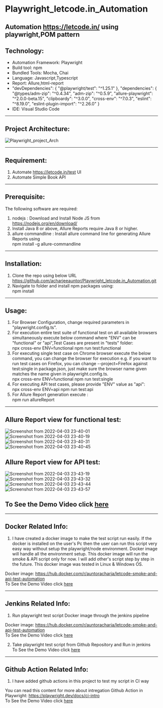 # Playwright_letcode.in_Automation
Automation https://letcode.in/ using playwright,POM pattern
-----------------------------------------------------------
## Technology: <br>
* Automation Framework: Playwright <br>
* Build tool: npm <br>
* Bundled Tools: Mocha, Chai
* Language: Javascript,Typescript <br>
* Report: Allure,html-report <br>
* "devDependencies": {
    "@playwright/test": "^1.25.1"
  },
  "dependencies": {
    "@types/adm-zip": "^0.4.34",
    "adm-zip": "^0.5.9",
    "allure-playwright": "^2.0.0-beta.15",
    "clipboardy": "^3.0.0",
    "cross-env": "^7.0.3",
    "eslint": "^8.19.0",
    "eslint-plugin-import": "^2.26.0"
  } <br>
* IDE: Visual Studio Code <br>

----------------------------------------------------------

## Project Architecture: <br>
![Playwright_project_Arch](https://user-images.githubusercontent.com/38497405/232031171-f934edad-f50f-4bcb-ac10-aa36e99ddc7f.png)

----------------------------------------------------------

## Requirement:<br>
1. Automate https://letcode.in/test UI
2. Automate Simple Book API

----------------------------------------------------------

## Prerequisite:
The following software are required:

1. nodejs : Download and Install Node JS from<br>
    https://nodejs.org/en/download/<br>
2. Install Java 8 or above, Allure Reports require Java 8 or higher.<br>
3. allure commandline : Install allure command line for generating Allure Reports using<br>
    npm install -g allure-commandline<br>
    
----------------------------------------------------------

## Installation:
1. Clone the repo using below URL<br>
  https://github.com/acharjeeauntor/Playwright_letcode.in_Automation.git<br>
2. Navigate to folder and install npm packages using:<br>
  npm install<br>

----------------------------------------------------------

## Usage:
1. For Browser Configuration, change required parameters in "playwright.config.ts".<br>
2. For execution entire test suite of functional test on all available browsers simultaneously execute below command where "ENV" can be "functional" or "api",Test Cases are present in "tests" folder:<br>
    npx cross-env ENV=functional npm run test:functional<br>
3. For executing single test case on Chrome browser execute the below command, you can change the browser for execution e.g. if you want to run test cases on Firefox, you can change --project=Firefox against test:single in package.json, just make sure the browser name given matches the name given in playwright.config.ts.<br>
    npx cross-env ENV=functional npm run test:single<br>
4. For executing API test cases, please provide "ENV" value as "api":<br>
    npx cross-env ENV=api npm run test:api<br>
5. For Allure Report generation execute :<br>
    npm run allureReport<br>

----------------------------------------------------------
## Allure Report view for functional test:
![Screenshot from 2022-04-03 23-40-01](https://user-images.githubusercontent.com/38497405/161562400-63dfb320-1ff2-4bf4-9c94-50a41d0414fe.png)
![Screenshot from 2022-04-03 23-40-19](https://user-images.githubusercontent.com/38497405/161562405-947fc7bc-919a-4199-95dd-e0b5ed7894d3.png)
![Screenshot from 2022-04-03 23-40-31](https://user-images.githubusercontent.com/38497405/161562419-9406e82c-8244-4de2-91a4-f576eadf8c60.png)
![Screenshot from 2022-04-03 23-40-45](https://user-images.githubusercontent.com/38497405/161562436-ff4df267-99d5-417c-9f98-1dfd8a568752.png)

## Allure Report view for API test:
![Screenshot from 2022-04-03 23-43-19](https://user-images.githubusercontent.com/38497405/161562622-5ec9cff5-3511-4b14-a7cc-2ef7fb4dcdd1.png)
![Screenshot from 2022-04-03 23-43-32](https://user-images.githubusercontent.com/38497405/161562636-ac449b50-5c0a-4d0f-8714-2366cf7b185c.png)
![Screenshot from 2022-04-03 23-43-44](https://user-images.githubusercontent.com/38497405/161562648-17ac23bc-3a24-48a8-9c73-edb998f92361.png)
![Screenshot from 2022-04-03 23-43-57](https://user-images.githubusercontent.com/38497405/161562660-bb69a041-46ae-40b6-8d47-fc3d89e58522.png)

## To See the Demo Video click [here](https://youtu.be/7CtRJizJ4HE)

----------------------------------------------------------
## Docker Related Info:<br>
1. I have created a docker image to make the test script run easily. If the docker is installed on the user's Pc then the user can run this script very easy way without setup the playwright/node environment. Docker image will handle all the environment setup. This docker image will run the smoke & API script only for now. I will add other's script step by step in the future. This docker image was tested in Linux & Windows OS.<br>

Docker image: https://hub.docker.com/r/auntoracharja/letcode-smoke-and-api-test-automation <br>
To See the Demo Video click [here](https://youtu.be/0E6P0898Olk)<br>

----------------------------------------------------------

## Jenkins Related Info:<br>
1. Run playwright test script Docker image through the jenkins pipeline <br>

Docker image: https://hub.docker.com/r/auntoracharja/letcode-smoke-and-api-test-automation <br>
To See the Demo Video click [here](https://youtu.be/S1SeGgnjNM4)<br>

2. Take playwright test script from Github Repository and Run in jenkins <br>
To See the Demo Video click [here](https://youtu.be/rAWLXwN3Jp4)<br>


----------------------------------------------------------

## Github Action Related Info:<br>
1. I have added github actions in this project to test my script in CI way <br>

You can read this content for more about intregation Github Action in Playwright: https://playwright.dev/docs/ci-intro <br>
To See the Demo Video click [here](https://youtu.be/5b3cAz5THr8)
